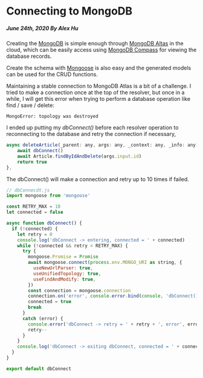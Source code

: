# Connecting to MongoDB
##### June 24th, 2020 By Alex Hu

Creating the [MongoDB](https://www.mongodb.com/) is simple enough through
[MongoDB Altas](https://www.mongodb.com/cloud/atlas) in the cloud, which can
be easily access using [MongoDB Compass](https://www.mongodb.com/products/compass)
for viewing the database records.

Create the schema with [Mongoose](https://mongoosejs.com/) is also easy and the generated models
can be used for the CRUD functions.

Maintaining a stable connection to MongoDB Atlas is a bit of a challenge. I tried to make a connection
once at the top of the resolver, but once in a while, I will get this error when trying to perform
a database operation like find / save / delete:
```
MongoError: topology was destroyed
```
I ended up putting my *dbConnect()* before each resolver operation to reconnecting to the database
and retry the connection if necessary,
```js
async deleteArticle(_parent: any, args: any, _context: any, _info: any) {
    await dbConnect()
    await Article.findByIdAndDelete(args.input.id)
    return true
},
```
The dbConnect() will make a connection and retry up to 10 times if failed.
```js
// dbConnecdt.js
import mongoose from 'mongoose'

const RETRY_MAX = 10
let connected = false

async function dbConnect() {
  if (!connected) {
    let retry = 0
    console.log('dbConnect -> entering, connected = ' + connected)
    while (!connected && retry < RETRY_MAX) {
      try {
        mongoose.Promise = Promise
        await mongoose.connect(process.env.MONGO_URI as string, {
          useNewUrlParser: true,
          useUnifiedTopology: true,
          useFindAndModify: true,
        })
        const connection = mongoose.connection
        connection.on('error', console.error.bind(console, 'dbConnect() connection error:'))
        connected = true
        break
      }
      catch (error) {
        console.error('dbConnect -> retry = ' + retry + ', error', error)
        retry--
      }
    }
    console.log('dbConnect -> exiting dbConnect, connected = ' + connected + ', retry = ' + retry)
  }
}

export default dbConnect
```
